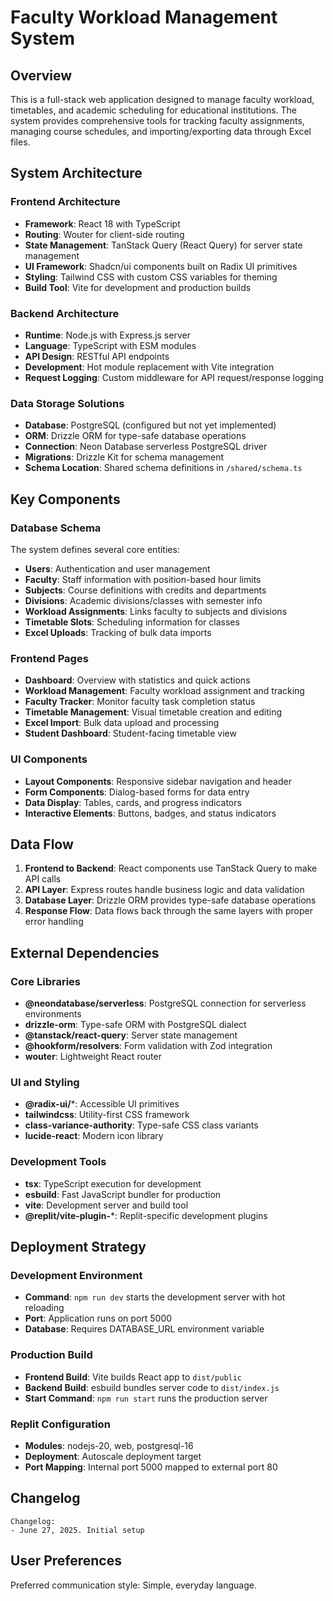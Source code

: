 # Faculty Workload Management System

## Overview

This is a full-stack web application designed to manage faculty workload, timetables, and academic scheduling for educational institutions. The system provides comprehensive tools for tracking faculty assignments, managing course schedules, and importing/exporting data through Excel files.

## System Architecture

### Frontend Architecture
- **Framework**: React 18 with TypeScript
- **Routing**: Wouter for client-side routing
- **State Management**: TanStack Query (React Query) for server state management
- **UI Framework**: Shadcn/ui components built on Radix UI primitives
- **Styling**: Tailwind CSS with custom CSS variables for theming
- **Build Tool**: Vite for development and production builds

### Backend Architecture
- **Runtime**: Node.js with Express.js server
- **Language**: TypeScript with ESM modules
- **API Design**: RESTful API endpoints
- **Development**: Hot module replacement with Vite integration
- **Request Logging**: Custom middleware for API request/response logging

### Data Storage Solutions
- **Database**: PostgreSQL (configured but not yet implemented)
- **ORM**: Drizzle ORM for type-safe database operations
- **Connection**: Neon Database serverless PostgreSQL driver
- **Migrations**: Drizzle Kit for schema management
- **Schema Location**: Shared schema definitions in `/shared/schema.ts`

## Key Components

### Database Schema
The system defines several core entities:
- **Users**: Authentication and user management
- **Faculty**: Staff information with position-based hour limits
- **Subjects**: Course definitions with credits and departments
- **Divisions**: Academic divisions/classes with semester info
- **Workload Assignments**: Links faculty to subjects and divisions
- **Timetable Slots**: Scheduling information for classes
- **Excel Uploads**: Tracking of bulk data imports

### Frontend Pages
- **Dashboard**: Overview with statistics and quick actions
- **Workload Management**: Faculty workload assignment and tracking
- **Faculty Tracker**: Monitor faculty task completion status
- **Timetable Management**: Visual timetable creation and editing
- **Excel Import**: Bulk data upload and processing
- **Student Dashboard**: Student-facing timetable view

### UI Components
- **Layout Components**: Responsive sidebar navigation and header
- **Form Components**: Dialog-based forms for data entry
- **Data Display**: Tables, cards, and progress indicators
- **Interactive Elements**: Buttons, badges, and status indicators

## Data Flow

1. **Frontend to Backend**: React components use TanStack Query to make API calls
2. **API Layer**: Express routes handle business logic and data validation
3. **Database Layer**: Drizzle ORM provides type-safe database operations
4. **Response Flow**: Data flows back through the same layers with proper error handling

## External Dependencies

### Core Libraries
- **@neondatabase/serverless**: PostgreSQL connection for serverless environments
- **drizzle-orm**: Type-safe ORM with PostgreSQL dialect
- **@tanstack/react-query**: Server state management
- **@hookform/resolvers**: Form validation with Zod integration
- **wouter**: Lightweight React router

### UI and Styling
- **@radix-ui/***: Accessible UI primitives
- **tailwindcss**: Utility-first CSS framework
- **class-variance-authority**: Type-safe CSS class variants
- **lucide-react**: Modern icon library

### Development Tools
- **tsx**: TypeScript execution for development
- **esbuild**: Fast JavaScript bundler for production
- **vite**: Development server and build tool
- **@replit/vite-plugin-***: Replit-specific development plugins

## Deployment Strategy

### Development Environment
- **Command**: `npm run dev` starts the development server with hot reloading
- **Port**: Application runs on port 5000
- **Database**: Requires DATABASE_URL environment variable

### Production Build
- **Frontend Build**: Vite builds React app to `dist/public`
- **Backend Build**: esbuild bundles server code to `dist/index.js`
- **Start Command**: `npm run start` runs the production server

### Replit Configuration
- **Modules**: nodejs-20, web, postgresql-16
- **Deployment**: Autoscale deployment target
- **Port Mapping**: Internal port 5000 mapped to external port 80

## Changelog

```
Changelog:
- June 27, 2025. Initial setup
```

## User Preferences

Preferred communication style: Simple, everyday language.